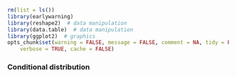  

```r
rm(list = ls())
library(earlywarning)
library(reshape2)  # data manipulation
library(data.table)  # data manipulation
library(ggplot2)  # graphics
opts_chunk$set(warning = FALSE, message = FALSE, comment = NA, tidy = FALSE, 
    verbose = TRUE, cache = FALSE)
```




### Conditional distribution























